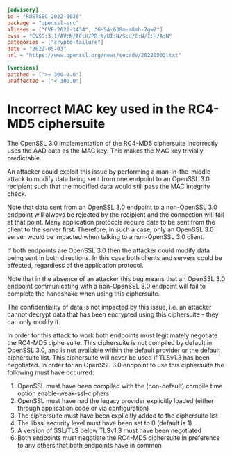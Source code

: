 ```toml
[advisory]
id = "RUSTSEC-2022-0026"
package = "openssl-src"
aliases = ["CVE-2022-1434", "GHSA-638m-m8mh-7gw2"]
cvss = "CVSS:3.1/AV:N/AC:H/PR:N/UI:N/S:U/C:N/I:H/A:N"
categories = ["crypto-failure"]
date = "2022-05-03"
url = "https://www.openssl.org/news/secadv/20220503.txt"

[versions]
patched = [">= 300.0.6"]
unaffected = ["< 300.0"]
```

# Incorrect MAC key used in the RC4-MD5 ciphersuite

The OpenSSL 3.0 implementation of the RC4-MD5 ciphersuite incorrectly uses the
AAD data as the MAC key. This makes the MAC key trivially predictable.

An attacker could exploit this issue by performing a man-in-the-middle attack to
modify data being sent from one endpoint to an OpenSSL 3.0 recipient such that
the modified data would still pass the MAC integrity check.

Note that data sent from an OpenSSL 3.0 endpoint to a non-OpenSSL 3.0 endpoint
will always be rejected by the recipient and the connection will fail at that
point. Many application protocols require data to be sent from the client to the
server first. Therefore, in such a case, only an OpenSSL 3.0 server would be
impacted when talking to a non-OpenSSL 3.0 client.

If both endpoints are OpenSSL 3.0 then the attacker could modify data being
sent in both directions. In this case both clients and servers could be
affected, regardless of the application protocol.

Note that in the absence of an attacker this bug means that an OpenSSL 3.0
endpoint communicating with a non-OpenSSL 3.0 endpoint will fail to complete the
handshake when using this ciphersuite.

The confidentiality of data is not impacted by this issue, i.e. an attacker
cannot decrypt data that has been encrypted using this ciphersuite - they can
only modify it.

In order for this attack to work both endpoints must legitimately negotiate the
RC4-MD5 ciphersuite. This ciphersuite is not compiled by default in OpenSSL 3.0,
and is not available within the default provider or the default ciphersuite
list. This ciphersuite will never be used if TLSv1.3 has been negotiated. In
order for an OpenSSL 3.0 endpoint to use this ciphersuite the following must
have occurred:

1. OpenSSL must have been compiled with the (non-default) compile time option
   enable-weak-ssl-ciphers
2. OpenSSL must have had the legacy provider explicitly loaded (either through
   application code or via configuration)
3. The ciphersuite must have been explicitly added to the ciphersuite list
4. The libssl security level must have been set to 0 (default is 1)
5. A version of SSL/TLS below TLSv1.3 must have been negotiated
6. Both endpoints must negotiate the RC4-MD5 ciphersuite in preference to any
   others that both endpoints have in common
